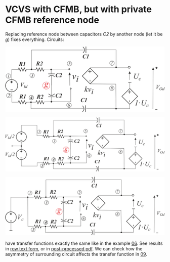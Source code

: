 # VCVS with CFMB, but with private CFMB reference node

Replacing reference node between capacitors *C2* by another node (let it be *g*) fixes everything. Circuits:

![K_ud1](FDCFOA_CFMB_GGnd_K_u1.svg)

![K_ud2](FDCFOA_CFMB_GGnd_K_u2.svg)

![K_uc](FDCFOA_CFMB_GGnd_K_uc.svg)

have transfer functions exactly the same like in the example [06](../06.%20SimplySKFloatingFilter/). See results in [row text form](Models.txt), or in [post-processed pdf](Models.pdf).
We can check how the asymmetry of surrounding circuit affects the transfer function in [09](../09.%20SimplySKFloatingFilterPropGndAsym/).
